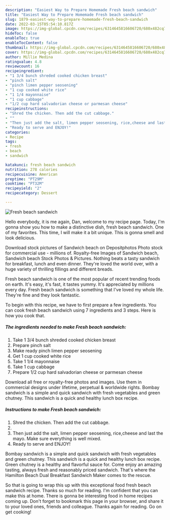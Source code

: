 ```yaml
---
description: "Easiest Way to Prepare Homemade Fresh beach sandwich"
title: "Easiest Way to Prepare Homemade Fresh beach sandwich"
slug: 1879-easiest-way-to-prepare-homemade-fresh-beach-sandwich
date: 2022-03-15T05:54:10.817Z
image: https://img-global.cpcdn.com/recipes/6314645816606720/680x482cq70/fresh-beach-sandwich-recipe-main-photo.jpg
hideToc: false
enableToc: true
enableTocContent: false
thumbnail: https://img-global.cpcdn.com/recipes/6314645816606720/680x482cq70/fresh-beach-sandwich-recipe-main-photo.jpg
cover: https://img-global.cpcdn.com/recipes/6314645816606720/680x482cq70/fresh-beach-sandwich-recipe-main-photo.jpg
author: Millie Medina
ratingvalue: 4.8
reviewcount: 16
recipeingredient:
- "1 3/4 bunch shreded cooked chicken breast"
- "pinch salt"
- "pinch limen pepper seosening"
- "1 cup cooked white rice"
- "1 1/4 mayonnaise"
- "1 cup cabbage"
- "1/2 cup hard salvadorian cheese or parmesan cheese"
recipeinstructions:
- "Shred the chicken. Then add the cut cabbage."
- ""
- "Then just add the salt, limen pepper seosening, rice,cheese and last the mayo. Make sure everything is well mixed."
- "Ready to serve and ENJOY!"
categories:
- Recipe
tags:
- fresh
- beach
- sandwich

katakunci: fresh beach sandwich 
nutrition: 278 calories
recipecuisine: American
preptime: "PT29M"
cooktime: "PT32M"
recipeyield: "2"
recipecategory: Dessert

---
```



![Fresh beach sandwich](https://img-global.cpcdn.com/recipes/6314645816606720/680x482cq70/fresh-beach-sandwich-recipe-main-photo.jpg)

Hello everybody, it is me again, Dan, welcome to my recipe page. Today, I'm gonna show you how to make a distinctive dish, fresh beach sandwich. One of my favorites. This time, I will make it a bit unique. This is gonna smell and look delicious.

Download stock pictures of Sandwich beach on Depositphotos Photo stock for commercial use - millions of. Royalty-free Images of Sandwich beach, Sandwich beach Stock Photos &amp; Pictures. Nothing beats a tasty sandwich for breakfast, lunch and even dinner. They&#39;re loved the world over, with a huge variety of thrilling fillings and different breads.

Fresh beach sandwich is one of the most popular of recent trending foods on earth. It's easy, it's fast, it tastes yummy. It's appreciated by millions every day. Fresh beach sandwich is something that I've loved my whole life. They're fine and they look fantastic.


To begin with this recipe, we have to first prepare a few ingredients. You can cook fresh beach sandwich using 7 ingredients and 3 steps. Here is how you cook that.

<!--inarticleads1-->

##### The ingredients needed to make Fresh beach sandwich:

1. Take 1 3/4 bunch shreded cooked chicken breast
1. Prepare pinch salt
1. Make ready pinch limen pepper seosening
1. Get 1 cup cooked white rice
1. Take 1 1/4 mayonnaise
1. Take 1 cup cabbage
1. Prepare 1/2 cup hard salvadorian cheese or parmesan cheese


Download all free or royalty-free photos and images. Use them in commercial designs under lifetime, perpetual &amp; worldwide rights. Bombay sandwich is a simple and quick sandwich with fresh vegetables and green chutney. This sandwich is a quick and healthy lunch box recipe. 

<!--inarticleads2-->

##### Instructions to make Fresh beach sandwich:

1. Shred the chicken. Then add the cut cabbage.
1. 
1. Then just add the salt, limen pepper seosening, rice,cheese and last the mayo. Make sure everything is well mixed.
1. Ready to serve and ENJOY!

Bombay sandwich is a simple and quick sandwich with fresh vegetables and green chutney. This sandwich is a quick and healthy lunch box recipe. Green chutney is a healthy and flavorful sauce for. Come enjoy an amazing tasting, always fresh and reasonably priced sandwich. That&#39;s where the Hamilton Beach Dual Breakfast Sandwich Maker comes to the rescue. 

So that is going to wrap this up with this exceptional food fresh beach sandwich recipe. Thanks so much for reading. I'm confident that you can make this at home. There is gonna be interesting food in home recipes coming up. Don't forget to bookmark this page in your browser, and share it to your loved ones, friends and colleague. Thanks again for reading. Go on get cooking!
